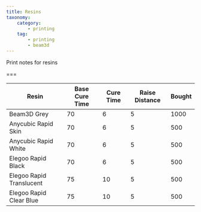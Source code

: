```yaml
---
title: Resins
taxonomy:
    category:
        - printing
    tag:
        - printing
        - beam3d
---
```


Print notes for resins

===

Resin                    | Base Cure Time | Cure Time | Raise Distance | Bought
------------------------ | -------------- | ----------| -------------- | ------
Beam3D Grey              |             70 |         6 |              5 |   1000
Anycubic Rapid Skin      |             70 |         6 |              5 |    500
Anycubic Rapid White     |             70 |         6 |              5 |    500
Elegoo Rapid Black       |             70 |         6 |              5 |    500
Elegoo Rapid Translucent |             75 |        10 |              5 |    500
Elegoo Rapid Clear Blue  |             75 |        10 |              5 |    500
